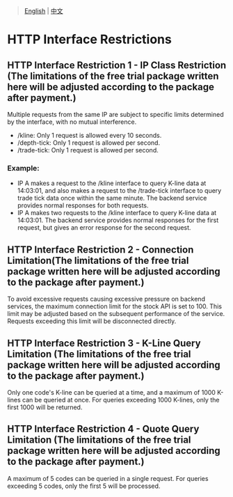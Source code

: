 > [English](./interface_limitation.md) | [中文](./interface_limitation_cn.md)

# HTTP Interface Restrictions

## HTTP Interface Restriction 1 - IP Class Restriction (The limitations of the free trial package written here will be adjusted according to the package after payment.)

Multiple requests from the same IP are subject to specific limits determined by the interface, with no mutual interference.

- /kline: Only 1 request is allowed every 10 seconds.
- /depth-tick: Only 1 request is allowed per second.
- /trade-tick: Only 1 request is allowed per second.

### Example:
- IP A makes a request to the /kline interface to query K-line data at 14:03:01, and also makes a request to the /trade-tick interface to query trade tick data once within the same minute. The backend service provides normal responses for both requests.
- IP A makes two requests to the /kline interface to query K-line data at 14:03:01. The backend service provides normal responses for the first request, but gives an error response for the second request.

## HTTP Interface Restriction 2 - Connection Limitation(The limitations of the free trial package written here will be adjusted according to the package after payment.)

To avoid excessive requests causing excessive pressure on backend services, the maximum connection limit for the stock API is set to 100. This limit may be adjusted based on the subsequent performance of the service. Requests exceeding this limit will be disconnected directly.

## HTTP Interface Restriction 3 - K-Line Query Limitation (The limitations of the free trial package written here will be adjusted according to the package after payment.)

Only one code's K-line can be queried at a time, and a maximum of 1000 K-lines can be queried at once. For queries exceeding 1000 K-lines, only the first 1000 will be returned.

## HTTP Interface Restriction 4 - Quote Query Limitation (The limitations of the free trial package written here will be adjusted according to the package after payment.)

A maximum of 5 codes can be queried in a single request. For queries exceeding 5 codes, only the first 5 will be processed.
